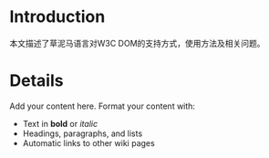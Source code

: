 # Introduction #

本文描述了草泥马语言对W3C DOM的支持方式，使用方法及相关问题。


# Details #

Add your content here.  Format your content with:
  * Text in **bold** or _italic_
  * Headings, paragraphs, and lists
  * Automatic links to other wiki pages